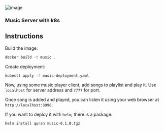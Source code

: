 ![image](https://github.com/Awan/music-with-k8s/assets/42554663/c297ae16-6e2e-466d-8c1e-42462e21b722)

### Music Server with k8s


## Instructions

Build the image:

```bash
docker build -t music .
```

Create deployment:

```bash
kubectl apply -f music-deployment.yaml
```

Now, using some music player client, add songs to playlist and play it. Use 
`localhost` for server address and `7777` for port.

Once song is added and played, you can listen it using your web browser at 
`http://localhost:8090`.

If you want to deploy it with `helm`, there is a package.

```bash
helm install quran music-0.1.0.tgz
```
